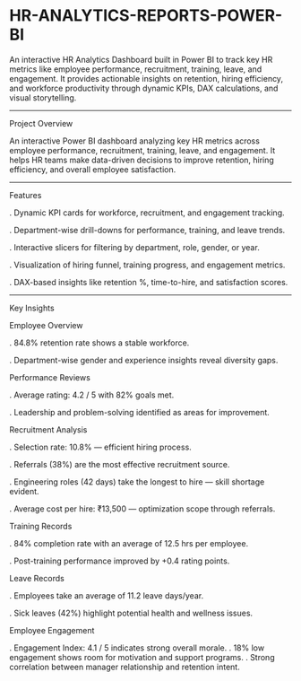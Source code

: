 # HR-ANALYTICS-REPORTS-POWER-BI
 An interactive HR Analytics Dashboard built in Power BI to track key HR metrics like employee performance, recruitment, training, leave, and engagement. It provides actionable insights on retention, hiring efficiency, and workforce productivity through dynamic KPIs, DAX calculations, and visual storytelling.

 _________________________________________________________________________________________________________________________________________________________________________________________________________________

Project Overview

An interactive Power BI dashboard analyzing key HR metrics across employee performance, recruitment, training, leave, and engagement.
It helps HR teams make data-driven decisions to improve retention, hiring efficiency, and overall employee satisfaction.

___________________________________________________________________________________________________________________________________________________________________________________________________________________

  Features

  . Dynamic KPI cards for workforce, recruitment, and engagement tracking.

  . Department-wise drill-downs for performance, training, and leave trends.

  . Interactive slicers for filtering by department, role, gender, or year.

  . Visualization of hiring funnel, training progress, and engagement metrics.

  . DAX-based insights like retention %, time-to-hire, and satisfaction scores.


___________________________________________________________________________________________________________________________________________________________________________________________________________________

   Key Insights
 

  Employee Overview

. 84.8% retention rate shows a stable workforce.

. Department-wise gender and experience insights reveal diversity gaps.


 Performance Reviews

. Average rating: 4.2 / 5 with 82% goals met.

. Leadership and problem-solving identified as areas for improvement.


 Recruitment Analysis

. Selection rate: 10.8% — efficient hiring process.

. Referrals (38%) are the most effective recruitment source.

. Engineering roles (42 days) take the longest to hire — skill shortage evident.

. Average cost per hire: ₹13,500 — optimization scope through referrals.


 Training Records

. 84% completion rate with an average of 12.5 hrs per employee.

. Post-training performance improved by +0.4 rating points.


 Leave Records

. Employees take an average of 11.2 leave days/year.

. Sick leaves (42%) highlight potential health and wellness issues.


 Employee Engagement

. Engagement Index: 4.1 / 5 indicates strong overall morale.
. 18% low engagement shows room for motivation and support programs.
. Strong correlation between manager relationship and retention intent.
